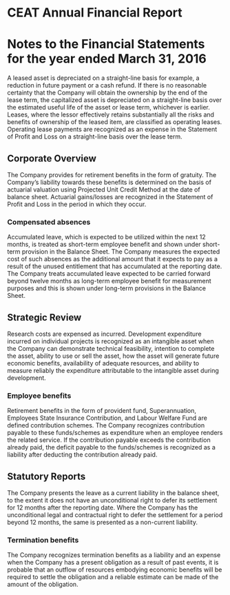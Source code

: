 # CEAT Annual Financial Report

# Notes to the Financial Statements for the year ended March 31, 2016

A leased asset is depreciated on a straight-line basis for example, a reduction in future payment or a cash refund. If there is no reasonable certainty that the Company will obtain the ownership by the end of the lease term, the capitalized asset is depreciated on a straight-line basis over the estimated useful life of the asset or lease term, whichever is earlier. Leases, where the lessor effectively retains substantially all the risks and benefits of ownership of the leased item, are classified as operating leases. Operating lease payments are recognized as an expense in the Statement of Profit and Loss on a straight-line basis over the lease term.

## Corporate Overview

The Company provides for retirement benefits in the form of gratuity. The Company’s liability towards these benefits is determined on the basis of actuarial valuation using Projected Unit Credit Method at the date of balance sheet. Actuarial gains/losses are recognized in the Statement of Profit and Loss in the period in which they occur.

### Compensated absences

Accumulated leave, which is expected to be utilized within the next 12 months, is treated as short-term employee benefit and shown under short-term provision in the Balance Sheet. The Company measures the expected cost of such absences as the additional amount that it expects to pay as a result of the unused entitlement that has accumulated at the reporting date. The Company treats accumulated leave expected to be carried forward beyond twelve months as long-term employee benefit for measurement purposes and this is shown under long-term provisions in the Balance Sheet.

## Strategic Review

Research costs are expensed as incurred. Development expenditure incurred on individual projects is recognized as an intangible asset when the Company can demonstrate technical feasibility, intention to complete the asset, ability to use or sell the asset, how the asset will generate future economic benefits, availability of adequate resources, and ability to measure reliably the expenditure attributable to the intangible asset during development.

### Employee benefits

Retirement benefits in the form of provident fund, Superannuation, Employees State Insurance Contribution, and Labour Welfare Fund are defined contribution schemes. The Company recognizes contribution payable to these funds/schemes as expenditure when an employee renders the related service. If the contribution payable exceeds the contribution already paid, the deficit payable to the funds/schemes is recognized as a liability after deducting the contribution already paid.

## Statutory Reports

The Company presents the leave as a current liability in the balance sheet, to the extent it does not have an unconditional right to defer its settlement for 12 months after the reporting date. Where the Company has the unconditional legal and contractual right to defer the settlement for a period beyond 12 months, the same is presented as a non-current liability.

### Termination benefits

The Company recognizes termination benefits as a liability and an expense when the Company has a present obligation as a result of past events, it is probable that an outflow of resources embodying economic benefits will be required to settle the obligation and a reliable estimate can be made of the amount of the obligation.
